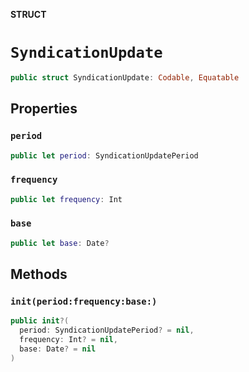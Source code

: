 **STRUCT**

# `SyndicationUpdate`

```swift
public struct SyndicationUpdate: Codable, Equatable
```

## Properties
### `period`

```swift
public let period: SyndicationUpdatePeriod
```

### `frequency`

```swift
public let frequency: Int
```

### `base`

```swift
public let base: Date?
```

## Methods
### `init(period:frequency:base:)`

```swift
public init?(
  period: SyndicationUpdatePeriod? = nil,
  frequency: Int? = nil,
  base: Date? = nil
)
```
